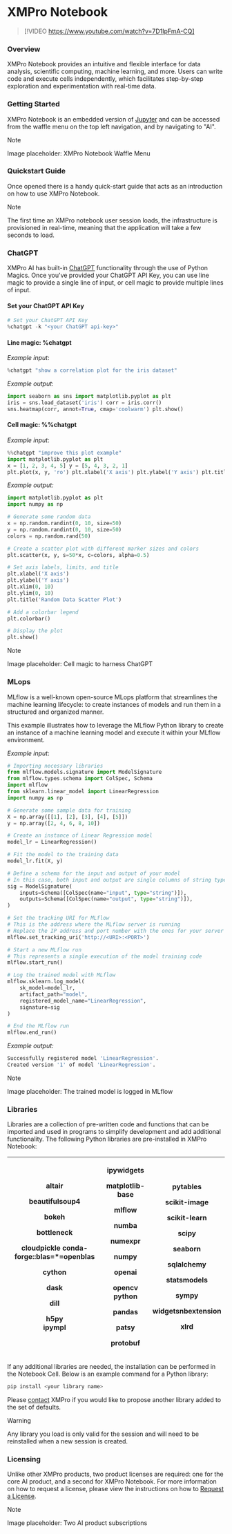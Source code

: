 # XMPro Notebook

> [!VIDEO https://www.youtube.com/watch?v=7D1IpFmA-CQ]

### Overview

XMPro Notebook provides an intuitive and flexible interface for data analysis, scientific computing, machine learning, and more. Users can write code and execute cells independently, which facilitates step-by-step exploration and experimentation with real-time data.

### Getting Started

XMPro Notebook is an embedded version of [Jupyter](https://jupyter.org/) and can be accessed from the waffle menu on the top left navigation, and by navigating to "AI".

> [!NOTE]
> Image placeholder: XMPro Notebook Waffle Menu

### Quickstart Guide

Once opened there is a handy quick-start guide that acts as an introduction on how to use XMPro Notebook.

> [!NOTE]
> The first time an XMPro notebook user session loads, the infrastructure is provisioned in real-time, meaning that the application will take a few seconds to load.

### ChatGPT

XMPro AI has built-in [ChatGPT](https://openai.com/blog/chatgpt) functionality through the use of Python Magics. Once you've provided your ChatGPT API Key, you can use line magic to provide a single line of input, or cell magic to provide multiple lines of input.

#### Set your ChatGPT API Key

```python
# Set your ChatGPT API Key
%chatgpt -k "<your ChatGPT api-key>"
```

#### Line magic: %chatgpt

_Example input_:

```python
%chatgpt "show a correlation plot for the iris dataset"
```

_Example output_:

```python
import seaborn as sns import matplotlib.pyplot as plt
iris = sns.load_dataset('iris') corr = iris.corr()
sns.heatmap(corr, annot=True, cmap='coolwarm') plt.show()
```

#### Cell magic: %%chatgpt

_Example input_:

```python
%%chatgpt "improve this plot example"
import matplotlib.pyplot as plt
x = [1, 2, 3, 4, 5] y = [5, 4, 3, 2, 1]
plt.plot(x, y, 'ro') plt.xlabel('X axis') plt.ylabel('Y axis') plt.title('Example Plot') plt.show()
```

_Example output:_

```python
import matplotlib.pyplot as plt
import numpy as np

# Generate some random data
x = np.random.randint(0, 10, size=50)
y = np.random.randint(0, 10, size=50)
colors = np.random.rand(50)

# Create a scatter plot with different marker sizes and colors
plt.scatter(x, y, s=50*x, c=colors, alpha=0.5)

# Set axis labels, limits, and title
plt.xlabel('X axis')
plt.ylabel('Y axis')
plt.xlim(0, 10)
plt.ylim(0, 10)
plt.title('Random Data Scatter Plot')

# Add a colorbar legend
plt.colorbar()

# Display the plot
plt.show()
```

> [!NOTE]
> Image placeholder: Cell magic to harness ChatGPT

### MLops

MLflow is a well-known open-source MLops platform that streamlines the machine learning lifecycle: to create instances of models and run them in a structured and organized manner.

This example illustrates how to leverage the MLflow Python library to create an instance of a machine learning model and execute it within your MLflow environment.

_Example input_:

```python
# Importing necessary libraries
from mlflow.models.signature import ModelSignature
from mlflow.types.schema import ColSpec, Schema
import mlflow
from sklearn.linear_model import LinearRegression
import numpy as np

# Generate some sample data for training
X = np.array([[1], [2], [3], [4], [5]])
y = np.array([2, 4, 6, 8, 10])

# Create an instance of Linear Regression model
model_lr = LinearRegression()

# Fit the model to the training data
model_lr.fit(X, y)

# Define a schema for the input and output of your model
# In this case, both input and output are single columns of string type
sig = ModelSignature(
    inputs=Schema([ColSpec(name="input", type="string")]),
    outputs=Schema([ColSpec(name="output", type="string")]),
)

# Set the tracking URI for MLflow
# This is the address where the MLflow server is running
# Replace the IP address and port number with the ones for your server
mlflow.set_tracking_uri('http://<URI>:<PORT>')

# Start a new MLflow run
# This represents a single execution of the model training code
mlflow.start_run()

# Log the trained model with MLflow
mlflow.sklearn.log_model(
    sk_model=model_lr,
    artifact_path="model",
    registered_model_name="LinearRegression",
    signature=sig
)

# End the MLflow run
mlflow.end_run()
```

_Example output:_

```python
Successfully registered model 'LinearRegression'.
Created version '1' of model 'LinearRegression'.
```

> [!NOTE]
> Image placeholder: The trained model is logged in MLflow

### Libraries

Libraries are a collection of pre-written code and functions that can be imported and used in programs to simplify development and add additional functionality. The following Python libraries are pre-installed in XMPro Notebook:

| <p>altair </p><p>beautifulsoup4 </p><p>bokeh </p><p>bottleneck </p><p>cloudpickle conda-forge::blas=*=openblas</p><p>cython </p><p>dask </p><p>dill </p><p>h5py<br>ipympl </p> | <p>ipywidgets </p><p>matplotlib-base </p><p>mlflow </p><p>numba </p><p>numexpr</p><p>numpy </p><p>openai</p><p>opencv python </p><p>pandas </p><p>patsy </p><p>protobuf</p> | <p>pytables </p><p>scikit-image </p><p>scikit-learn </p><p>scipy </p><p>seaborn </p><p>sqlalchemy </p><p>statsmodels </p><p>sympy </p><p>widgetsnbextension </p><p>xlrd<br></p> |
| ------------------------------------------------------------------------------------------------------------------------------------------------------------------------------ | --------------------------------------------------------------------------------------------------------------------------------------------------------------------------- | ------------------------------------------------------------------------------------------------------------------------------------------------------------------------------- |

If any additional libraries are needed, the installation can be performed in the Notebook Cell. Below is an example command for a Python library:

```python
pip install <your library name>
```

Please [contact](mailto:support@xmpro.com?subject=XMPro-Notebook-Library-Request) XMPro if you would like to propose another library added to the set of defaults.

> [!WARNING]
> Any library you load is only valid for the session and will need to be reinstalled when a new session is created.

### Licensing

Unlike other XMPro products, two product licenses are required: one for the core AI product, and a second for XMPro Notebook. For more information on how to request a license, please view the instructions on how to [Request a License](../../administration/subscriptions-admin/request-and-apply-a-license.md).

> [!NOTE]
> Image placeholder: Two AI product subscriptions
